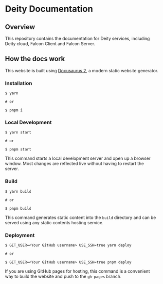 # Deity Documentation

## Overview

This repository contains the documentation for Deity services, including Deity cloud, Falcon Client and Falcon Server.


## How the docs work

This website is built using [Docusaurus 2](https://v2.docusaurus.io/), a modern static website generator.

### Installation

```
$ yarn

# or

$ pnpm i
```

### Local Development

```
$ yarn start

# or

$ pnpm start 
```

This command starts a local development server and open up a browser window. Most changes are reflected live without having to restart the server.

### Build

```
$ yarn build

# or 

$ pnpm build
```

This command generates static content into the `build` directory and can be served using any static contents hosting service.

### Deployment

```
$ GIT_USER=<Your GitHub username> USE_SSH=true yarn deploy

# or 

$ GIT_USER=<Your GitHub username> USE_SSH=true pnpm deploy

```

If you are using GitHub pages for hosting, this command is a convenient way to build the website and push to the `gh-pages` branch.
